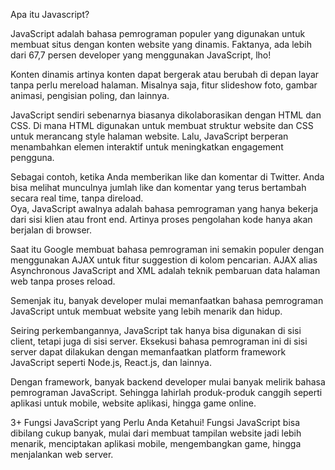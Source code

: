 Apa itu Javascript?


JavaScript adalah bahasa pemrograman populer yang digunakan untuk membuat situs dengan konten website yang dinamis. Faktanya, ada lebih dari 67,7 persen developer yang menggunakan JavaScript, lho!

Konten dinamis artinya konten dapat bergerak atau berubah di depan layar tanpa perlu mereload halaman. Misalnya saja, fitur slideshow foto, gambar animasi, pengisian poling, dan lainnya.  

JavaScript sendiri sebenarnya biasanya dikolaborasikan dengan HTML dan CSS. Di mana HTML digunakan untuk membuat struktur website dan CSS untuk merancang style halaman website. Lalu, JavaScript berperan menambahkan elemen interaktif untuk meningkatkan engagement pengguna. 

Sebagai contoh, ketika Anda memberikan like dan komentar di Twitter. Anda bisa melihat munculnya jumlah like dan komentar yang terus bertambah secara real time, tanpa direload.  
Oya, JavaScript awalnya adalah bahasa pemrograman yang hanya bekerja dari sisi klien atau front end. Artinya proses pengolahan kode hanya akan berjalan di browser. 

Saat itu Google membuat bahasa pemrograman ini semakin populer dengan menggunakan AJAX untuk fitur suggestion di kolom pencarian. AJAX alias Asynchronous JavaScript and XML adalah teknik pembaruan data halaman web tanpa proses reload. 

Semenjak itu, banyak developer mulai memanfaatkan bahasa pemrograman JavaScript untuk membuat website yang lebih menarik dan hidup. 

Seiring perkembangannya, JavaScript tak hanya bisa digunakan di sisi client, tetapi juga di sisi server. Eksekusi bahasa pemrograman ini di sisi server dapat dilakukan dengan memanfaatkan platform framework JavaScript seperti Node.js, React.js, dan lainnya. 

Dengan framework, banyak backend developer mulai banyak melirik bahasa pemrograman JavaScript. Sehingga lahirlah produk-produk canggih seperti aplikasi untuk mobile, website aplikasi, hingga game online.

3+ Fungsi JavaScript yang Perlu Anda Ketahui! 
Fungsi JavaScript bisa dibilang cukup banyak, mulai dari membuat tampilan website jadi lebih menarik, menciptakan aplikasi mobile, mengembangkan game, hingga menjalankan web server.